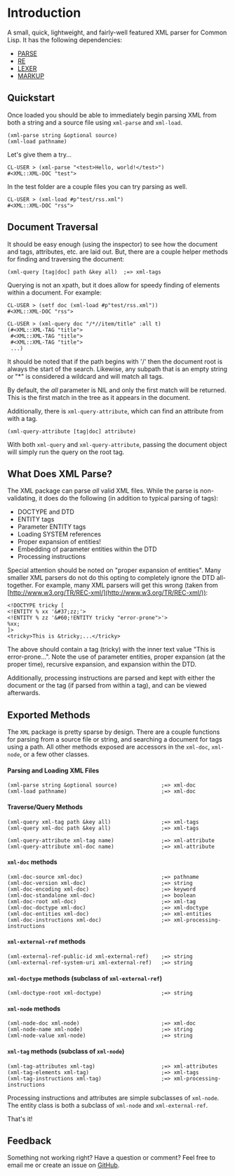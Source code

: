 # Introduction

A small, quick, lightweight, and fairly-well featured XML parser for Common Lisp. It has the following dependencies:

* [PARSE](http://github.com/massung/parse)
* [RE](http://github.com/massung/re)
* [LEXER](http://github.com/massung/lexer)
* [MARKUP](http://github.com/massung/markup)

## Quickstart

Once loaded you should be able to immediately begin parsing XML from both a string and a source file using `xml-parse` and `xml-load`.

    (xml-parse string &optional source)
    (xml-load pathname)

Let's give them a try...

    CL-USER > (xml-parse "<test>Hello, world!</test>")
    #<XML::XML-DOC "test">

In the test folder are a couple files you can try parsing as well.

    CL-USER > (xml-load #p"test/rss.xml")
    #<XML::XML-DOC "rss">

## Document Traversal

It should be easy enough (using the inspector) to see how the document and tags, attributes, etc. are laid out. But, there are a couple helper methods for finding and traversing the document:

    (xml-query [tag|doc] path &key all)  ;=> xml-tags

Querying is not an xpath, but it does allow for speedy finding of elements within a document. For example:

    CL-USER > (setf doc (xml-load #p"test/rss.xml"))
    #<XML::XML-DOC "rss">

    CL-USER > (xml-query doc "/*//item/title" :all t)
    (#<XML::XML-TAG "title">
     #<XML::XML-TAG "title">
     #<XML::XML-TAG "title">
     ...)

It should be noted that if the path begins with '/' then the document root is always the start of the search. Likewise, any subpath that is an empty string or "*" is considered a wildcard and will match all tags.

By default, the *all* parameter is NIL and only the first match will be returned. This is the first match in the tree as it appears in the document.

Additionally, there is `xml-query-attribute`, which can find an attribute from with a tag.

    (xml-query-attribute [tag|doc] attribute)

With both `xml-query` and `xml-query-attribute`, passing the document object will simply run the query on the root tag.

## What Does XML Parse?

The XML package can parse *all* valid XML files. While the parse is non-validating, it does do the following (in addition to typical parsing of tags):

* DOCTYPE and DTD
* ENTITY tags
* Parameter ENTITY tags
* Loading SYSTEM references
* Proper expansion of entities!
* Embedding of parameter entities within the DTD
* Processing instructions

Special attention should be noted on "proper expansion of entities". Many smaller XML parsers do not do this opting to completely ignore the DTD all-together. For example, many XML parsers will get this wrong (taken from [http://www.w3.org/TR/REC-xml/](http://www.w3.org/TR/REC-xml/)):

    <!DOCTYPE tricky [
    <!ENTITY % xx '&#37;zz;'>
    <!ENTITY % zz '&#60;!ENTITY tricky "error-prone">'>
    %xx;
    ]>
    <tricky>This is &tricky;...</tricky>

The above should contain a tag (tricky) with the inner text value "This is error-prone...". Note the use of parameter entities, proper expansion (at the proper time), recursive expansion, and expansion within the DTD.

Additionally, processing instructions are parsed and kept with either the document or the tag (if parsed from within a tag), and can be viewed afterwards.

## Exported Methods

The `XML` package is pretty sparse by design. There are a couple functions for parsing from a source file or string, and searching a document for tags using a path. All other methods exposed are accessors in the `xml-doc`, `xml-node`, or a few other classes.

#### Parsing and Loading XML Files

    (xml-parse string &optional source)              ;=> xml-doc
    (xml-load pathname)                              ;=> xml-doc

#### Traverse/Query Methods

    (xml-query xml-tag path &key all)                ;=> xml-tags
    (xml-query xml-doc path &key all)                ;=> xml-tags

    (xml-query-attribute xml-tag name)               ;=> xml-attribute
    (xml-query-attribute xml-doc name)               ;=> xml-attribute

#### `xml-doc` methods

    (xml-doc-source xml-doc)                         ;=> pathname
    (xml-doc-version xml-doc)                        ;=> string
    (xml-doc-encoding xml-doc)                       ;=> keyword
    (xml-doc-standalone xml-doc)                     ;=> boolean
    (xml-doc-root xml-doc)                           ;=> xml-tag
    (xml-doc-doctype xml-doc)                        ;=> xml-doctype
    (xml-doc-entities xml-doc)                       ;=> xml-entities
    (xml-doc-instructions xml-doc)                   ;=> xml-processing-instructions

#### `xml-external-ref` methods

    (xml-external-ref-public-id xml-external-ref)    ;=> string
    (xml-external-ref-system-uri xml-external-ref)   ;=> string

#### `xml-doctype` methods (subclass of `xml-external-ref`)

    (xml-doctype-root xml-doctype)                   ;=> string

#### `xml-node` methods

    (xml-node-doc xml-node)                          ;=> xml-doc
    (xml-node-name xml-node)                         ;=> string
    (xml-node-value xml-node)                        ;=> string

#### `xml-tag` methods (subclass of `xml-node`)

    (xml-tag-attributes xml-tag)                     ;=> xml-attributes
    (xml-tag-elements xml-tag)                       ;=> xml-tags
    (xml-tag-instructions xml-tag)                   ;=> xml-processing-instructions

Processing instructions and attributes are simple subclasses of `xml-node`. The entity class is both a subclass of `xml-node` and `xml-external-ref`.

That's it!

## Feedback

Something not working right? Have a question or comment? Feel free to email me or create an issue on [GitHub](http://github.com/massung/xml).
